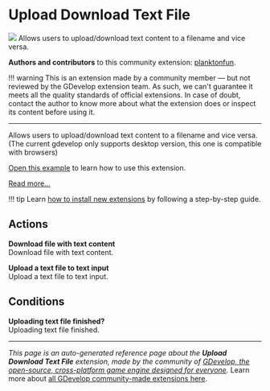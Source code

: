 # Upload Download Text File

<img src="https://asset-resources.gdevelop.io/public-resources/Icons/16a8e2514d1c9a57f65f506bb7a420bf63e53dc56c58dfceff63178893031c69_upload.svg" class="extension-icon"></img>
Allows users to upload/download text content to a filename and vice versa. 

**Authors and contributors** to this community extension: [planktonfun](https://gd.games/planktonfun).

!!! warning
    This is an extension made by a community member — but not reviewed
    by the GDevelop extension team. As such, we can't guarantee it
    meets all the quality standards of official extensions. In case of
    doubt, contact the author to know more about what the extension
    does or inspect its content before using it.

---

Allows users to upload/download text content to a filename and vice versa. 
(The current gdevelop only supports desktop version, this one is compatible with browsers)

[Open this example](https://editor.gdevelop.io/?project=https://resources.gdevelop-app.com/examples/extension-upload-download-text/extension-upload-download-text.json) to learn how to use this extension.

[Read more...](https://developer.mozilla.org/en-US/docs/Web/API/File_API/Using_files_from_web_applications)

!!! tip
    Learn [how to install new extensions](/gdevelop5/extensions/search) by following a step-by-step guide.

## Actions

**Download file with text content**  
Download file with text content.

**Upload a text file to text input**  
Upload a text file to text input.

## Conditions

**Uploading text file finished?**  
Uploading text file finished.




---

*This page is an auto-generated reference page about the **Upload Download Text File** extension, made by the community of [GDevelop, the open-source, cross-platform game engine designed for everyone](https://gdevelop.io/).* Learn more about [all GDevelop community-made extensions here](/gdevelop5/extensions).